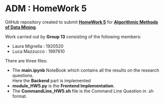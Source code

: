 # ADM : HomeWork 5

GitHub repository created to submit **[HomeWork 5](https://github.com/lucamaiano/ADM/tree/master/2022/Homework_5)** for [**Algorithmic Methods of Data Mining**](http://aris.me/index.php/data-mining-ds-2022).

Work carried out by **Group 13** consisting of the following members:

- Laura Mignella : 1920520
- Luca Mazzucco : 1997610

There are three files:

* The **main.ipynb** NoteBook which contains all the results on the research questions.\
Here the **Backend** part is implemented
* **module_HW5.py**  is the **Frontend Implementation**.
* The **CommandLine_HW5.sh** file is the Command Line Question in .sh format.
